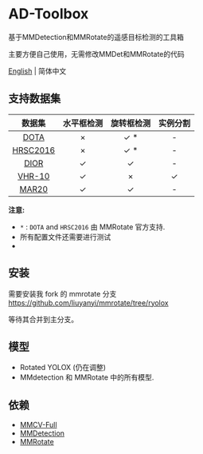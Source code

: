 # AD-Toolbox

基于MMDetection和MMRotate的遥感目标检测的工具箱

主要方便自己使用，无需修改MMDet和MMRotate的代码

[English](./README.md) | 简体中文

## 支持数据集

|                        数据集                         | 水平框检测 | 旋转框检测 | 实例分割 |
| :---------------------------------------------------: | :--------: | :--------: | :------: |
| [DOTA](https://captain-whu.github.io/DOTA/index.html) |     ×      |    ✓ \*    |    -     |
|                    [HRSC2016](<>)                     |     ×      |    ✓ \*    |    -     |
|    [DIOR](https://gcheng-nwpu.github.io/#Datasets)    |     ✓      |     ✓      |    -     |
|   [VHR-10](https://gcheng-nwpu.github.io/#Datasets)   |     ✓      |     ×      |    ✓     |
|   [MAR20](https://gcheng-nwpu.github.io/#Datasets)    |     ✓      |     ✓      |    -     |

**注意:**

- `*` : `DOTA` and `HRSC2016` 由 MMRotate 官方支持.
- 所有配置文件还需要进行测试
-

## 安装

需要安装我 fork 的 mmrotate 分支 https://github.com/liuyanyi/mmrotate/tree/ryolox

等待其合并到主分支。

## 模型

- Rotated YOLOX (仍在调整)
- MMdetection 和 MMRotate 中的所有模型.

## 依赖

- [MMCV-Full](https://github.com/open-mmlab/mmcv)
- [MMDetection](https://github.com/open-mmlab/mmdetection)
- [MMRotate](https://github.com/open-mmlab/mmrotate)

